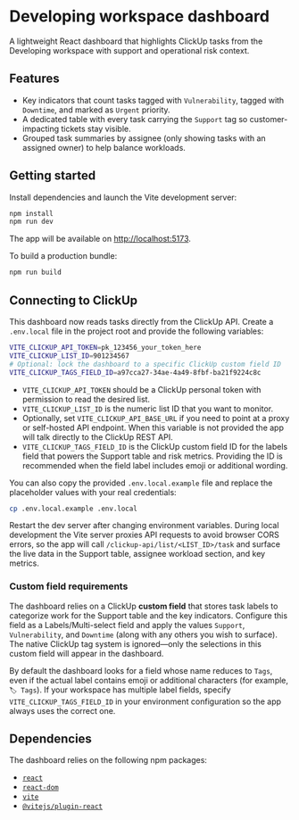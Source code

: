 # Developing workspace dashboard

A lightweight React dashboard that highlights ClickUp tasks from the Developing workspace with
support and operational risk context.

## Features

- Key indicators that count tasks tagged with `Vulnerability`, tagged with `Downtime`, and marked as
  `Urgent` priority.
- A dedicated table with every task carrying the `Support` tag so customer-impacting tickets stay
  visible.
- Grouped task summaries by assignee (only showing tasks with an assigned owner) to help balance
  workloads.

## Getting started

Install dependencies and launch the Vite development server:

```bash
npm install
npm run dev
```

The app will be available on [http://localhost:5173](http://localhost:5173).

To build a production bundle:

```bash
npm run build
```

## Connecting to ClickUp

This dashboard now reads tasks directly from the ClickUp API. Create a `.env.local` file in the
project root and provide the following variables:

```bash
VITE_CLICKUP_API_TOKEN=pk_123456_your_token_here
VITE_CLICKUP_LIST_ID=901234567
# Optional: lock the dashboard to a specific ClickUp custom field ID
VITE_CLICKUP_TAGS_FIELD_ID=a97cca27-34ae-4a49-8fbf-ba21f9224c8c
```

- `VITE_CLICKUP_API_TOKEN` should be a ClickUp personal token with permission to read the desired
  list.
- `VITE_CLICKUP_LIST_ID` is the numeric list ID that you want to monitor.
- Optionally, set `VITE_CLICKUP_API_BASE_URL` if you need to point at a proxy or self-hosted API
  endpoint. When this variable is not provided the app will talk directly to the ClickUp REST API.
- `VITE_CLICKUP_TAGS_FIELD_ID` is the ClickUp custom field ID for the labels field that powers the
  Support table and risk metrics. Providing the ID is recommended when the field label includes
  emoji or additional wording.

You can also copy the provided `.env.local.example` file and replace the placeholder values with
your real credentials:

```bash
cp .env.local.example .env.local
```

Restart the dev server after changing environment variables. During local development the Vite
server proxies API requests to avoid browser CORS errors, so the app will call
`/clickup-api/list/<LIST_ID>/task` and surface the live data in the Support table, assignee workload
section, and key metrics.

### Custom field requirements

The dashboard relies on a ClickUp **custom field** that stores task labels to categorize work for
the Support table and the key indicators. Configure this field as a Labels/Multi-select field and
apply the values `Support`, `Vulnerability`, and `Downtime` (along with any others you wish to
surface). The native ClickUp tag system is ignored—only the selections in this custom field will
appear in the dashboard.

By default the dashboard looks for a field whose name reduces to `Tags`, even if the actual label
contains emoji or additional characters (for example, `🏷️ Tags`). If your workspace has multiple
label fields, specify `VITE_CLICKUP_TAGS_FIELD_ID` in your environment configuration so the app
always uses the correct one.

## Dependencies

The dashboard relies on the following npm packages:

- [`react`](https://www.npmjs.com/package/react)
- [`react-dom`](https://www.npmjs.com/package/react-dom)
- [`vite`](https://www.npmjs.com/package/vite)
- [`@vitejs/plugin-react`](https://www.npmjs.com/package/@vitejs/plugin-react)
